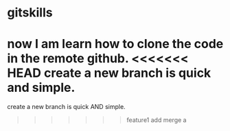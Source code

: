 # gitskills
now I am learn how to clone the code in the remote github.
<<<<<<< HEAD
create a new branch is quick and simple.
=======
create a new branch is quick AND simple.
>>>>>>> feature1
add merge a
